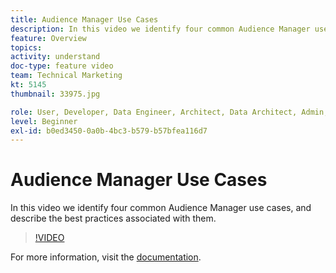 ```yaml
---
title: Audience Manager Use Cases
description: In this video we identify four common Audience Manager use cases, and describe the best practices associated with them.
feature: Overview
topics: 
activity: understand
doc-type: feature video
team: Technical Marketing
kt: 5145
thumbnail: 33975.jpg

role: User, Developer, Data Engineer, Architect, Data Architect, Admin, Leader
level: Beginner
exl-id: b0ed3450-0a0b-4bc3-b579-b57bfea116d7
---
```

# Audience Manager Use Cases

In this video we identify four common Audience Manager use cases, and describe the best practices associated with them.

>[!VIDEO](https://video.tv.adobe.com/v/33975/?quality=12)

For more information, visit the [documentation](https://experienceleague.adobe.com/docs/audience-manager/user-guide/aam-home.html).
